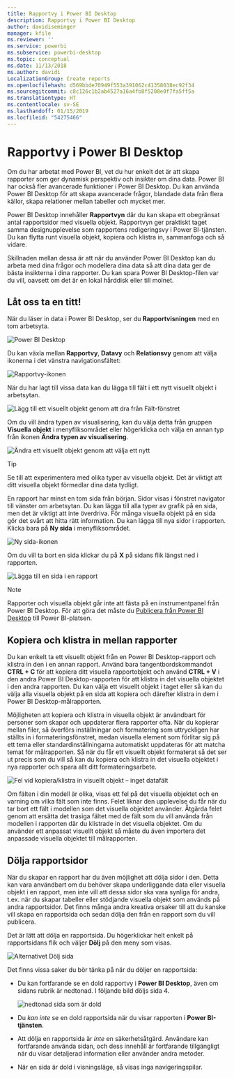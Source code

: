 ```yaml
---
title: Rapportvy i Power BI Desktop
description: Rapportvy i Power BI Desktop
author: davidiseminger
manager: kfile
ms.reviewer: ''
ms.service: powerbi
ms.subservice: powerbi-desktop
ms.topic: conceptual
ms.date: 11/13/2018
ms.author: davidi
LocalizationGroup: Create reports
ms.openlocfilehash: d569bbde70949f553a391062c41358038ec92f34
ms.sourcegitcommit: c8c126c1b2ab4527a16a4fb8f5208e0f7fa5ff5a
ms.translationtype: HT
ms.contentlocale: sv-SE
ms.lasthandoff: 01/15/2019
ms.locfileid: "54275466"
---
```

# <a name="report-view-in-power-bi-desktop"></a>Rapportvy i Power BI Desktop
Om du har arbetat med Power BI, vet du hur enkelt det är att skapa rapporter som ger dynamisk perspektiv och insikter om dina data. Power BI har också fler avancerade funktioner i Power BI Desktop. Du kan använda Power BI Desktop för att skapa avancerade frågor, blandade data från flera källor, skapa relationer mellan tabeller och mycket mer.

Power BI Desktop innehåller **Rapportvyn** där du kan skapa ett obegränsat antal rapportsidor med visuella objekt. Rapportvyn ger praktiskt taget samma designupplevelse som rapportens redigeringsvy i Power BI-tjänsten. Du kan flytta runt visuella objekt, kopiera och klistra in, sammanfoga och så vidare.

Skillnaden mellan dessa är att när du använder Power BI Desktop kan du arbeta med dina frågor och modellera dina data så att dina data ger de bästa insikterna i dina rapporter. Du kan spara Power BI Desktop-filen var du vill, oavsett om det är en lokal hårddisk eller till molnet.

## <a name="lets-take-a-look"></a>Låt oss ta en titt!
När du läser in data i Power BI Desktop, ser du **Rapportvisningen** med en tom arbetsyta.

![Power BI Desktop](media/desktop-report-view/pbi_reportviewinpbidesigner_reportview.png)

Du kan växla mellan **Rapportvy**, **Datavy** och **Relationsvy** genom att välja ikonerna i det vänstra navigationsfältet:

![Rapportvy-ikonen](media/desktop-report-view/pbi_reportviewinpbidesigner_changeview.png)

När du har lagt till vissa data kan du lägga till fält i ett nytt visuellt objekt i arbetsytan.

![Lägg till ett visuellt objekt genom att dra från Fält-fönstret](media/desktop-report-view/pbid_reportview_addvis.gif)

Om du vill ändra typen av visualisering, kan du välja detta från gruppen **Visuella objekt** i menyfliksområdet eller högerklicka och välja en annan typ från ikonen **Ändra typen av visualisering**.

![Ändra ett visuellt objekt genom att välja ett nytt](media/desktop-report-view/pbid_reportview_changevis.gif)

> [!TIP]
> Se till att experimentera med olika typer av visuella objekt. Det är viktigt att ditt visuella objekt förmedlar dina data tydligt.

En rapport har minst en tom sida från början. Sidor visas i fönstret navigator till vänster om arbetsytan. Du kan lägga till alla typer av grafik på en sida, men det är viktigt att inte överdriva. För många visuella objekt på en sida gör det svårt att hitta rätt information. Du kan lägga till nya sidor i rapporten. Klicka bara på **Ny sida** i menyfliksområdet.

![Ny sida-ikonen](media/desktop-report-view/pbidesignerreportviewnewpage.png)

Om du vill ta bort en sida klickar du på **X** på sidans flik längst ned i rapporten.

![Lägga till en sida i en rapport](media/desktop-report-view/pbi_reportviewinpbidesigner_deletepage.png)

> [!NOTE]
> Rapporter och visuella objekt går inte att fästa på en instrumentpanel från Power BI Desktop. För att göra det måste du [Publicera från Power BI Desktop](desktop-upload-desktop-files.md) till Power BI-platsen.

## <a name="copy-and-paste-between-reports"></a>Kopiera och klistra in mellan rapporter

Du kan enkelt ta ett visuellt objekt från en Power BI Desktop-rapport och klistra in den i en annan rapport. Använd bara tangentbordskommandot **CTRL + C** för att kopiera ditt visuella rapportobjekt och använd **CTRL + V** i den andra Power BI Desktop-rapporten för att klistra in det visuella objektet i den andra rapporten. Du kan välja ett visuellt objekt i taget eller så kan du välja alla visuella objekt på en sida att kopiera och därefter klistra in dem i Power BI Desktop-målrapporten. 

Möjligheten att kopiera och klistra in visuella objekt är användbart för personer som skapar och uppdaterar flera rapporter ofta. När du kopierar mellan filer, så överförs inställningar och formatering som uttryckligen har ställts in i formateringsfönstret, medan visuella element som förlitar sig på ett tema eller standardinställningarna automatiskt uppdateras för att matcha temat för målrapporten. Så när du får ett visuellt objekt formaterat så det ser ut precis som du vill så kan du kopiera och klistra in det visuella objektet i nya rapporter och spara allt ditt formateringsarbete.

![Fel vid kopiera/klistra in visuellt objekt – inget datafält](media/desktop-report-view/report-view_05.png)

Om fälten i din modell är olika, visas ett fel på det visuella objektet och en varning om vilka fält som inte finns. Felet liknar den upplevelse du får när du tar bort ett fält i modellen som det visuella objektet använder. Åtgärda felet genom att ersätta det trasiga fältet med de fält som du vill använda från modellen i rapporten där du klistrade in det visuella objektet. Om du använder ett anpassat visuellt objekt så måste du även importera det anpassade visuella objektet till målrapporten.




## <a name="hide-report-pages"></a>Dölja rapportsidor

När du skapar en rapport har du även möjlighet att dölja sidor i den. Detta kan vara användbart om du behöver skapa underliggande data eller visuella objekt i en rapport, men inte vill att dessa sidor ska vara synliga för andra, t.ex. när du skapar tabeller eller stödjande visuella objekt som används på andra rapportsidor. Det finns många andra kreativa orsaker till att du kanske vill skapa en rapportsida och sedan dölja den från en rapport som du vill publicera. 

Det är lätt att dölja en rapportsida. Du högerklickar helt enkelt på rapportsidans flik och väljer **Dölj** på den meny som visas.

![Alternativet Dölj sida](media/desktop-report-view/report-view_05.png)

Det finns vissa saker du bör tänka på när du döljer en rapportsida:

* Du kan fortfarande se en dold rapportvy i **Power BI Desktop**, även om sidans rubrik är nedtonad. I följande bild döljs sida 4.

    ![nedtonad sida som är dold](media/desktop-report-view/report-view_06.png)

* Du *kan inte* se en dold rapportsida när du visar rapporten i **Power BI-tjänsten**.

* Att dölja en rapportsida är *inte* en säkerhetsåtgärd. Användare kan fortfarande använda sidan, och dess innehåll är fortfarande tillgängligt när du visar detaljerad information eller använder andra metoder.

* När en sida är dold i visningsläge, så visas inga navigeringspilar.

